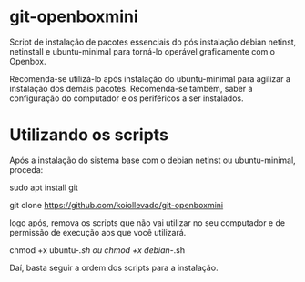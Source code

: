 # git-openboxmini
Script de instalação de pacotes essenciais do pós instalação debian netinst, netinstall e ubuntu-minimal para torná-lo operável graficamente com o Openbox.

Recomenda-se utilizá-lo após instalação do ubuntu-minimal para agilizar a instalação dos demais pacotes.
Recomenda-se também, saber a configuração do computador e os periféricos a ser instalados.

# Utilizando os scripts

Após a instalação do sistema base com o debian netinst ou ubuntu-minimal, proceda:

sudo apt install git

git clone https://github.com/koiollevado/git-openboxmini

logo após, remova os scripts que não vai utilizar no seu computador e de permissão de execução aos que você utilizará.

chmod +x ubuntu-*.sh
ou 
chmod +x debian-*.sh
 
Daí, basta seguir a ordem dos scripts para a instalação.
